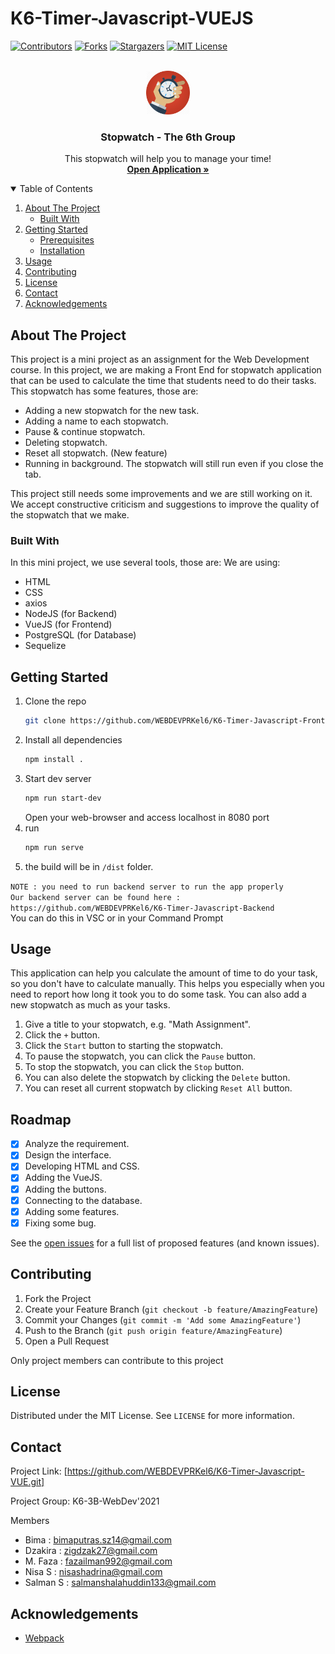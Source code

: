 <!-- PROJECT SHIELDS -->
# K6-Timer-Javascript-VUEJS 

[![Contributors][contributors-shield]][contributors-url]
[![Forks][forks-shield]][forks-url]
[![Stargazers][stars-shield]][stars-url]
[![MIT License][license-shield]][license-url]


<!-- Logo -->

<br />
<div align="center">
  <a href="https://github.com/WEBDEVPRKel6/K6-Timer-Javascript-VUE">
    <img src="icon.png" alt="Logo" width="70" height="70">
  </a>

  <h3 align="center">Stopwatch - The 6th Group</h3>

  <p align="center">
    This stopwatch will help you to manage your time!
    <br />
    <a href="https://github.com/WEBDEVPRKel6/K6-Timer-Javascript-VUE"><strong>Open Application »</strong></a>
    <br />
  </p>
</div>

<!-- TABLE OF CONTENTS -->
<details open="open">
  <summary>Table of Contents</summary>
  <ol>
    <li>
      <a href="#about-the-project">About The Project</a>
      <ul>
        <li><a href="#built-with">Built With</a></li>
      </ul>
    </li>
    <li>
      <a href="#getting-started">Getting Started</a>
      <ul>
        <li><a href="#prerequisites">Prerequisites</a></li>
        <li><a href="#installation">Installation</a></li>
      </ul>
    </li>
    <li><a href="#usage">Usage</a></li>
    <li><a href="#contributing">Contributing</a></li>
    <li><a href="#license">License</a></li>
    <li><a href="#contact">Contact</a></li>
    <li><a href="#acknowledgements">Acknowledgements</a></li>
  </ol>
</details>



<!-- ABOUT THE PROJECT -->
## About The Project

This project is a mini project as an assignment for the Web Development course. In this project, we are making a Front End for stopwatch application that can be used to calculate the time that students need to do their tasks. This stopwatch has some features, those are:

* Adding a new stopwatch for the new task.
* Adding a name to each stopwatch.
* Pause & continue stopwatch.
* Deleting stopwatch.
* Reset all stopwatch. (New feature)
* Running in background. The stopwatch will still run even if you close the tab.

This project still needs some improvements and we are still working on it. We accept constructive criticism and suggestions to improve the quality of the stopwatch that we make.

### Built With

In this mini project, we use several tools, those are:
We are using:
* HTML
* CSS
* axios
* NodeJS (for Backend)
* VueJS (for Frontend)
* PostgreSQL (for Database)
* Sequelize

<!-- GETTING STARTED -->
## Getting Started

1. Clone the repo
     ```sh
	git clone https://github.com/WEBDEVPRKel6/K6-Timer-Javascript-Frontend.git
    ```
2. Install all dependencies
    ```sh
    npm install .
    ```
3. Start dev server
    ```sh
    npm run start-dev
    ```
    Open your web-browser and access localhost in 8080 port
4. run 
    ```sh
    npm run serve
    ```
5. the build will be in `/dist` folder.

`NOTE : you need to run backend server to run the app properly` </br>
`Our backend server can be found here : https://github.com/WEBDEVPRKel6/K6-Timer-Javascript-Backend` </br>
You can do this in VSC or in your Command Prompt

<!-- USAGE EXAMPLES -->
## Usage

This application can help you calculate the amount of time to do your task, so you don't have to calculate manually. This helps you especially when you need to report how long it took you to do some task. You can also add a new stopwatch as much as your tasks.
1. Give a title to your stopwatch, e.g. "Math Assignment".
2. Click the `+` button.
3. Click the `Start` button to starting the stopwatch.
4. To pause the stopwatch, you can click the `Pause` button.
5. To stop the stopwatch, you can click the `Stop` button.
6. You can also delete the stopwatch by clicking the `Delete` button.
7. You can reset all current stopwatch by clicking `Reset All` button.

<!-- ROADMAP -->
## Roadmap
- [x] Analyze the requirement.
- [x] Design the interface.
- [x] Developing HTML and CSS.
- [x] Adding the VueJS.
- [x] Adding the buttons.
- [x] Connecting to the database.
- [x] Adding some features.
- [x] Fixing some bug.  

See the [open issues](https://github.com/WEBDEVPRKel6/K6-Timer-Javascript-VUE/issues) for a full list of proposed features (and known issues).


<!-- CONTRIBUTING -->
## Contributing

1. Fork the Project
2. Create your Feature Branch (`git checkout -b feature/AmazingFeature`)
3. Commit your Changes (`git commit -m 'Add some AmazingFeature'`)
4. Push to the Branch (`git push origin feature/AmazingFeature`)
5. Open a Pull Request

Only project members can contribute to this project

<!-- LICENSE -->
## License

Distributed under the MIT License. See `LICENSE` for more information.

<!-- CONTACT -->
## Contact

Project Link: [https://github.com/WEBDEVPRKel6/K6-Timer-Javascript-VUE.git]

Project Group: K6-3B-WebDev'2021

Members
* Bima      : bimaputras.sz14@gmail.com
* Dzakira   : zigdzak27@gmail.com
* M. Faza   : fazailman992@gmail.com
* Nisa S    : nisashadrina@gmail.com
* Salman S  : salmanshalahuddin133@gmail.com

<!-- ACKNOWLEDGEMENTS -->
## Acknowledgements
* [Webpack](https://webpack.js.org/)

<!-- MARKDOWN LINKS & IMAGES -->
<!-- https://www.markdownguide.org/basic-syntax/#reference-style-links -->
[contributors-shield]: https://img.shields.io/github/contributors/WEBDEVPRKel6/K6-Timer-Javascript-VUE.svg?style=for-the-badge
[contributors-url]: https://github.com/WEBDEVPRKel6/K6-Timer-Javascript-VUE/graphs/contributors
[forks-shield]: https://img.shields.io/github/forks/WEBDEVPRKel6/K6-Timer-Javascript-VUE.svg?style=for-the-badge
[forks-url]: https://github.com/WEBDEVPRKel6/K6-Timer-Javascript-VUE/network/members
[stars-shield]: https://img.shields.io/github/stars/WEBDEVPRKel6/K6-Timer-Javascript-VUE.svg?style=for-the-badge
[stars-url]: https://github.com/WEBDEVPRKel6/K6-Timer-Javascript-VUE/stargazers
[license-shield]: https://img.shields.io/github/license/WEBDEVPRKel6/K6-Timer-Javascript-VUE.svg?style=for-the-badge
[license-url]: https://github.com/WEBDEVPRKel6/K6-Timer-Javascript-VUE/blob/master/LICENSE.txt

